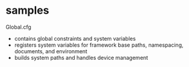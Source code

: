 samples
=======

Global.cfg
- contains global constraints and system variables
- registers system variables for framework base paths, namespacing, documents, and environment
- builds system paths and handles device management


